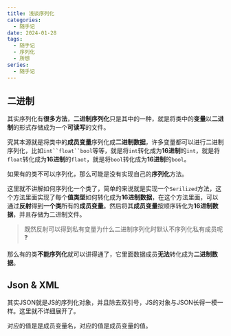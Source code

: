 ```yaml
---
title: 浅谈序列化
categories:
  - 随手记
date: 2024-01-28
tags:
  - 随手记
  - 序列化
  - 所想
series:
  - 随手记
---
```

## 二进制

其实序列化有**很多方法**，**二进制序列化**只是其中的一种，就是将类中的**变量**以**二进制**的形式存储成为一个**可读写**的文件。

究其本源就是将类中的**成员变量**序列化成**二进制数据**，许多变量都可以进行二进制序列化，比如`int``float``bool`等等，就是将`int`转化成为**16进制**的`int`，就是将`float`转化成为**16进制**的`flaot`，就是将`bool`转化成为**16进制**的`bool`。

如果有的类不可以序列化，那么可能是没有实现自己的**序列化**方法。

这里就不讲解如何序列化一个类了，简单的来说就是实现一个`Serilized`方法，这个方法里面实现了每个**值类型**如何转化成为**16进制数据**，在这个方法里面，可以通过**反射**得到**一个类**所有的**成员变量**。然后将其**成员变量**按顺序转化为**16进制数据**，并且存储为二进制文件。

>既然反射可以得到私有变量为什么二进制序列化时默认不序列化私有成员呢❓

那么有的类**不能序列化**就可以讲得通了，它里面数据成员**无法**转化成为**二进制数据**。

## Json & XML

其实JSON就是JS的序列化对象，并且除去双引号，JS的对象与JSON长得一模一样。这里就不详细展开了。

对应的值是是成员变量名，对应的值是成员变量的值。



